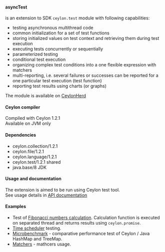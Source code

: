 #### asyncTest
is an extension to SDK `ceylon.test` module with following capabilities:
* testing asynchronous multithread code
* common initialization for a set of test functions
* storing initialized values on test context and retrieving them during test execution
* executing tests concurrently or sequentially
* parameterized testing
* conditional test execution
* organizing complex test conditions into a one flexible expression with matchers
* multi-reporting, i.e. several failures or successes can be reported for a one particular test execution (test function)
* reporting test results using charts (or graphs)
 
The module is available on [CeylonHerd](https://herd.ceylon-lang.org/modules/herd.asynctest)

 
#### Ceylon compiler

Compiled with Ceylon 1.2.1  
Available on JVM only


#### Dependencies

* ceylon.collection/1.2.1
* ceylon.file/1.2.1
* ceylon.language/1.2.1
* ceylon.test/1.2.1 shared
* java.base/8 JDK


#### Usage and documentation
 
The extension is aimed to be run using Ceylon test tool.  
See usage details in [API documentation](https://modules.ceylon-lang.org/repo/1/herd/asynctest/0.3.0/module-doc/api/index.html)
 
 
#### Examples
 
* Test of [Fibonacci numbers calculation](examples/herd/examples/asynctest/fibonacci).
  Calculation function is executed on separated thread and returns results using `ceylon.promise`.
* [Time scheduler](examples/herd/examples/asynctest/scheduler) testing.
* [Microbenchmark](examples/herd/examples/asynctest/mapperformance) -
  comparative performance test of Ceylon / Java HashMap and TreeMap.
* [Matchers](examples/herd/examples/asynctest/matchers) - mathcers usage.
